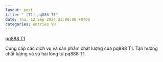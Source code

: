 ```yaml
---
layout: post
title: " [T1] pq888 T1"
date: Thu, 12 Sep 2024 23:00:00 +0700
categories: entries VN
---
```

[pq888 T1](https://nhidong.org.vn/Zop/pq888%20T1.asp)

Cung cấp các dịch vụ và sản phẩm chất lượng của pq888 T1. Tận hưởng chất lượng và sự hài lòng từ pq888 T1.️

